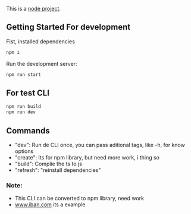 This is a [node project](https://nodejs.org/en/).

## Getting Started For development

Fist, installed dependencies

```bash
npm i
```

Run the development server:

```bash
npm run start
```

## For test CLI

```bash
npm run build
npm run dev
```

## Commands

* "dev": Run de CLI once, you can pass aditional tags, like -h, for know options
* "create": Its for npm library, but need more work, i thing so
* "build": Complie the ts to js
* "refresh": "reinstall dependencies"

### Note:
* This CLI can be converted to npm library, need work
* www.iban.com its a example